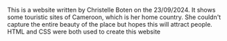 This is a website written by Christelle Boten on the 23/09/2024.
It shows some touristic sites of Cameroon, which is her home country.
She couldn't capture the entire beauty of the place but hopes this will attract people.
HTML and CSS were both used to create this website
